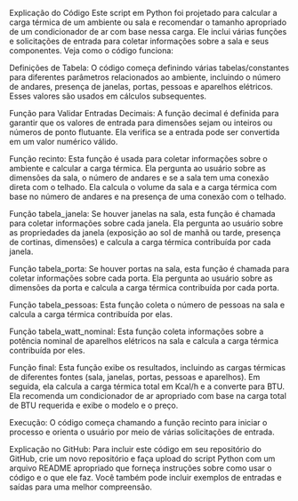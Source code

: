 Explicação do Código
Este script em Python foi projetado para calcular a carga térmica de um ambiente ou sala e recomendar o tamanho apropriado de um condicionador de ar com base nessa carga. Ele inclui várias funções e solicitações de entrada para coletar informações sobre a sala e seus componentes. Veja como o código funciona:

Definições de Tabela: O código começa definindo várias tabelas/constantes para diferentes parâmetros relacionados ao ambiente, incluindo o número de andares, presença de janelas, portas, pessoas e aparelhos elétricos. Esses valores são usados em cálculos subsequentes.

Função para Validar Entradas Decimais: A função decimal é definida para garantir que os valores de entrada para dimensões sejam ou inteiros ou números de ponto flutuante. Ela verifica se a entrada pode ser convertida em um valor numérico válido.

Função recinto: Esta função é usada para coletar informações sobre o ambiente e calcular a carga térmica. Ela pergunta ao usuário sobre as dimensões da sala, o número de andares e se a sala tem uma conexão direta com o telhado. Ela calcula o volume da sala e a carga térmica com base no número de andares e na presença de uma conexão com o telhado.

Função tabela_janela: Se houver janelas na sala, esta função é chamada para coletar informações sobre cada janela. Ela pergunta ao usuário sobre as propriedades da janela (exposição ao sol de manhã ou tarde, presença de cortinas, dimensões) e calcula a carga térmica contribuída por cada janela.

Função tabela_porta: Se houver portas na sala, esta função é chamada para coletar informações sobre cada porta. Ela pergunta ao usuário sobre as dimensões da porta e calcula a carga térmica contribuída por cada porta.

Função tabela_pessoas: Esta função coleta o número de pessoas na sala e calcula a carga térmica contribuída por elas.

Função tabela_watt_nominal: Esta função coleta informações sobre a potência nominal de aparelhos elétricos na sala e calcula a carga térmica contribuída por eles.

Função final: Esta função exibe os resultados, incluindo as cargas térmicas de diferentes fontes (sala, janelas, portas, pessoas e aparelhos). Em seguida, ela calcula a carga térmica total em Kcal/h e a converte para BTU. Ela recomenda um condicionador de ar apropriado com base na carga total de BTU requerida e exibe o modelo e o preço.

Execução: O código começa chamando a função recinto para iniciar o processo e orienta o usuário por meio de várias solicitações de entrada.

Explicação no GitHub: Para incluir este código em seu repositório do GitHub, crie um novo repositório e faça upload do script Python com um arquivo README apropriado que forneça instruções sobre como usar o código e o que ele faz. Você também pode incluir exemplos de entradas e saídas para uma melhor compreensão.
